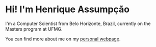 # Hi! I'm Henrique Assumpção

I'm a Computer Scientist from Belo Horizonte, Brazil, currently on the Masters program at UFMG.

You can find more about me on my [personal webpage](https://henriqueassumpcao.github.io/).
